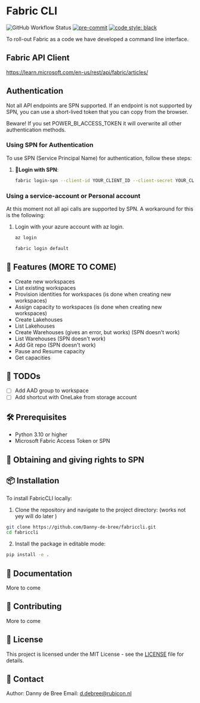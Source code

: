 # Fabric CLI

![GitHub Workflow Status](https://img.shields.io/github/actions/workflow/status/Danny-de-bree/fabriccli/test.yml?branch=main)
[![pre-commit](https://img.shields.io/badge/pre--commit-enabled-brightgreen?logo=pre-commit)](https://github.com/pre-commit/pre-commit)
[![code style: black](https://img.shields.io/badge/code_style-black-000000.svg)](https://github.com/psf/black)

To roll-out Fabric as a code we have developed a command line interface.

## Fabric API Client

https://learn.microsoft.com/en-us/rest/api/fabric/articles/

## Authentication

Not all API endpoints are SPN supported. If an endpoint is not supported by SPN, you can use a short-lived token that you can copy from the browser.

Beware! If you set POWER_BI_ACCESS_TOKEN it will overwrite all other authentication methods.

### Using SPN for Authentication

To use SPN (Service Principal Name) for authentication, follow these steps:

1. **🔑Login with SPN**:
    ```sh
    fabric login-spn --client-id YOUR_CLIENT_ID --client-secret YOUR_CLIENT_SECRET --tenant-id YOUR_TENANT_ID
    ```

### Using a service-account or Personal account

At this moment not all api calls are supported by SPN.
A workaround for this is the following:

1. Login with your azure account with az login.

    ```sh
    az login
    ```

    ```sh
    fabric login default
    ```


## 🚀 Features (MORE TO COME)

- Create new workspaces
- List existing workspaces
- Provision identities for workspaces (is done when creating new workspaces)
- Assign capacity to workspaces (is done when creating new workspaces)
- Create Lakehouses
- List Lakehouses
- Create Warehouses (gives an error, but works) (SPN doesn't work)
- List Warehouses (SPN doesn't work)
- Add Git repo (SPN doesn't work)
- Pause and Resume capacity
- Get capacities

## 📝 TODOs

- [ ] Add AAD group to workspace
- [ ] Add shortcut with OneLake from storage account

## 🛠 Prerequisites

- Python 3.10 or higher
- Microsoft Fabric Access Token or SPN

## 🔑 Obtaining and giving rights to SPN


## 📦 Installation

To install FabricCLI locally:

1. Clone the repository and navigate to the project directory: (works not yey will do later )

```bash
git clone https://github.com/Danny-de-bree/fabriccli.git
cd fabriccli
```

2. Install the package in editable mode:

```bash
pip install -e .
```

## 📖 Documentation

More to come

## 🤝 Contributing

More to come

## 📄 License

This project is licensed under the MIT License - see the [LICENSE](LICENSE) file for details.

## 📧 Contact

Author: Danny de Bree
Email: [d.debree@rubicon.nl](mailto:d.debree@rubicon.nl)
